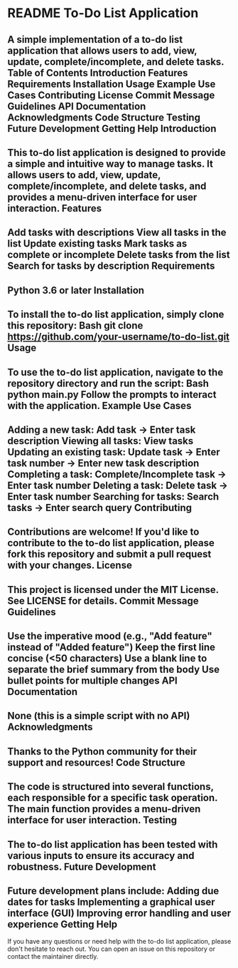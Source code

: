 README
To-Do List Application
=======================
A simple implementation of a to-do list application that allows users to add, view, update, complete/incomplete, and delete tasks.
Table of Contents
Introduction
Features
Requirements
Installation
Usage
Example Use Cases
Contributing
License
Commit Message Guidelines
API Documentation
Acknowledgments
Code Structure
Testing
Future Development
Getting Help
Introduction
---------------
This to-do list application is designed to provide a simple and intuitive way to manage tasks. It allows users to add, view, update, complete/incomplete, and delete tasks, and provides a menu-driven interface for user interaction.
Features
------------
Add tasks with descriptions
View all tasks in the list
Update existing tasks
Mark tasks as complete or incomplete
Delete tasks from the list
Search for tasks by description
Requirements
---------------
Python 3.6 or later
Installation
---------------
To install the to-do list application, simply clone this repository:
Bash
git clone https://github.com/your-username/to-do-list.git
Usage
-----
To use the to-do list application, navigate to the repository directory and run the script:
Bash
python main.py
Follow the prompts to interact with the application.
Example Use Cases
--------------------
Adding a new task: Add task -> Enter task description
Viewing all tasks: View tasks
Updating an existing task: Update task -> Enter task number -> Enter new task description
Completing a task: Complete/Incomplete task -> Enter task number
Deleting a task: Delete task -> Enter task number
Searching for tasks: Search tasks -> Enter search query
Contributing
------------
Contributions are welcome! If you'd like to contribute to the to-do list application, please fork this repository and submit a pull request with your changes.
License
-------
This project is licensed under the MIT License. See LICENSE for details.
Commit Message Guidelines
-----------------------------
Use the imperative mood (e.g., "Add feature" instead of "Added feature")
Keep the first line concise (<50 characters)
Use a blank line to separate the brief summary from the body
Use bullet points for multiple changes
API Documentation
--------------------
None (this is a simple script with no API)
Acknowledgments
------------------
Thanks to the Python community for their support and resources!
Code Structure
-----------------
The code is structured into several functions, each responsible for a specific task operation. The main function provides a menu-driven interface for user interaction.
Testing
---------
The to-do list application has been tested with various inputs to ensure its accuracy and robustness.
Future Development
---------------------
Future development plans include:
Adding due dates for tasks
Implementing a graphical user interface (GUI)
Improving error handling and user experience
Getting Help
----------------
If you have any questions or need help with the to-do list application, please don't hesitate to reach out. You can open an issue on this repository or contact the maintainer directly.
